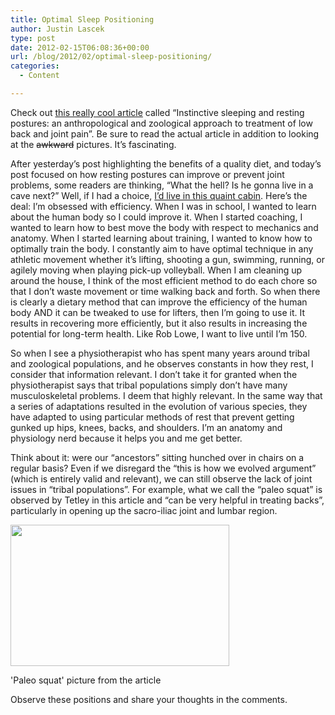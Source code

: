 ```yaml
---
title: Optimal Sleep Positioning
author: Justin Lascek
type: post
date: 2012-02-15T06:08:36+00:00
url: /blog/2012/02/optimal-sleep-positioning/
categories:
  - Content

---
```

Check out <a href="http://www.ncbi.nlm.nih.gov/pmc/articles/PMC1119282/" target="_blank">this really cool article</a> called &#8220;Instinctive sleeping and resting postures: an anthropological and zoological approach to treatment of low back and joint pain&#8221;. Be sure to read the actual article in addition to looking at the <del datetime="2012-02-15T05:44:33+00:00">awkward</del> pictures. It&#8217;s fascinating.
  

  
After yesterday&#8217;s post highlighting the benefits of a quality diet, and today&#8217;s post focused on how resting postures can improve or prevent joint problems, some readers are thinking, &#8220;What the hell? Is he gonna live in a cave next?&#8221; Well, if I had a choice, <a href="http://www.northernutahhomesearch.com/fine/real/estate/home_view/1064296/mlsname/WFRMLS" target="_blank">I&#8217;d live in this quaint cabin</a>. Here&#8217;s the deal: I&#8217;m obsessed with efficiency. When I was in school, I wanted to learn about the human body so I could improve it. When I started coaching, I wanted to learn how to best move the body with respect to mechanics and anatomy. When I started learning about training, I wanted to know how to optimally train the body. I constantly aim to have optimal technique in any athletic movement whether it&#8217;s lifting, shooting a gun, swimming, running, or agilely moving when playing pick-up volleyball. When I am cleaning up around the house, I think of the most efficient method to do each chore so that I don&#8217;t waste movement or time walking back and forth. So when there is clearly a dietary method that can improve the efficiency of the human body AND it can be tweaked to use for lifters, then I&#8217;m going to use it. It results in recovering more efficiently, but it also results in increasing the potential for long-term health. Like Rob Lowe, I want to live until I&#8217;m 150.
  

  
So when I see a physiotherapist who has spent many years around tribal and zoological populations, and he observes constants in how they rest, I consider that information relevant. I don&#8217;t take it for granted when the physiotherapist says that tribal populations simply don&#8217;t have many musculoskeletal problems. I deem that highly relevant. In the same way that a series of adaptations resulted in the evolution of various species, they have adapted to using particular methods of rest that prevent getting gunked up hips, knees, backs, and shoulders. I&#8217;m an anatomy and physiology nerd because it helps you and me get better.
  

  
Think about it: were our &#8220;ancestors&#8221; sitting hunched over in chairs on a regular basis? Even if we disregard the &#8220;this is how we evolved argument&#8221; (which is entirely valid and relevant), we can still observe the lack of joint issues in &#8220;tribal populations&#8221;. For example, what we call the &#8220;paleo squat&#8221; is observed by Tetley in this article and &#8220;can be very helpful in treating backs&#8221;, particularly in opening up the sacro-iliac joint and lumbar region. 

<div id="attachment_6342" style="width: 360px" class="wp-caption aligncenter">
  <a href="/2012/02/tetm6245.f7.jpg"><img aria-describedby="caption-attachment-6342" data-attachment-id="6342" data-permalink="/blog/2012/02/optimal-sleep-positioning/tetm6245-f7/" data-orig-file="/2012/02/tetm6245.f7.jpg" data-orig-size="350,226" data-comments-opened="1" data-image-meta="{&quot;aperture&quot;:&quot;0&quot;,&quot;credit&quot;:&quot;&quot;,&quot;camera&quot;:&quot;&quot;,&quot;caption&quot;:&quot;&quot;,&quot;created_timestamp&quot;:&quot;0&quot;,&quot;copyright&quot;:&quot;&quot;,&quot;focal_length&quot;:&quot;0&quot;,&quot;iso&quot;:&quot;0&quot;,&quot;shutter_speed&quot;:&quot;0&quot;,&quot;title&quot;:&quot;&quot;}" data-image-title="tetm6245.f7" data-image-description="" data-medium-file="/2012/02/tetm6245.f7.jpg" data-large-file="/2012/02/tetm6245.f7.jpg" src="/2012/02/tetm6245.f7.jpg" alt="" title="tetm6245.f7" width="350" height="226" class="size-full wp-image-6342" /></a>
  
  <p id="caption-attachment-6342" class="wp-caption-text">
    'Paleo squat' picture from the article
  </p>
</div>

Observe these positions and share your thoughts in the comments.
